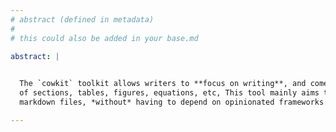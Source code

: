 ```yaml
---
# abstract (defined in metadata)
#
# this could also be added in your base.md

abstract: |
  

  The `cowkit` toolkit allows writers to **focus on writing**, and comes with a fair amount of (optional) **academic writing features**, such automatic numbering
  of sections, tables, figures, equations, etc, This tool mainly aims to enable inter-connected content structures from a collection of standalone
  markdown files, *without* having to depend on opinionated frameworks.

---
```

